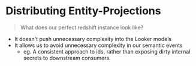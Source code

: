# Distributing Entity-Projections
> What does our perfect redshift instance look like?

- It doesn't push unnecessary complexity into the Looker models
- It allows us to avoid unnecessary complexity in our semantic events
    - eg. A consistent approach to ids, rather than exposing dirty internal secrets to downstream consumers.
